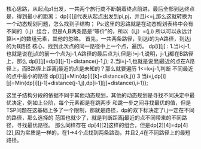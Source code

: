 核心思路，从起点p1出发，一共两个旅行商不断朝着终点前进，最后全部到达终点是，得到最小的距离；
dp[i][j]代表从起点出发到pi,pj，并且i<=j,那么这就转换为一个动态规划问题，怎么找到子结构；
Ps:这里的思路就是在动态规划表格中会有不同的（i,j）组合，但是A,B两条路是“等价”的，所以（i,j）=(j,i)
    所以可以永远计算i<=j的数组元素，其他的忽略。
首先，一共两条路径，到达i的为A路径，到达j的为B路径
    核心，找到此次点的同一路径中上一个点，遍历。
  dp[i][j] : 
  1.当i<j-1,也就是说在j点的前一个点为j-1,A路径的最后点为i,但是i!=j-1,说明，j-1,j都在B路径上，那么
    dp[i][j]=dp[i][j-1]+distance(j-1,j);
  2.当i=j-1,也就是说里j最近的点在A路径上，而B路径上距离j最近的点是未知的？那么就要遍历 1<=k<j-1,判断
    不同最近的点中最小的路径
      dp[i][j]=Min{dp[i][k]+distance(k,j)}
  3 当i=j,dp[i][j]=Min{dp[i][j-1]+distance(j-1,j),dp[i-1][j]+distance(i,i-1)};    
  
  这里子结构分段的依据不同于其他动态规划，其他的动态规划是寻找不同决定中最优决定，例如上台阶，每个元素都是在跳两步
  和跳一步之间寻找最优的值，但是TSP问题在这基础上多了一个限制，那就是路径，dp的双下标决定了i,j一定在不同的路径，那么选择的
  范围也就少了，就是判断距离j最近的点不同带来的不同路径，寻找最优路径。
  那么同样存在
      dp[4][2]这样的组合，但是dp[2][4]=dp[4][2],因为实质是一样的，在1->4个点找到两条路劲，并且2,4在不同路径上的最短路径。
